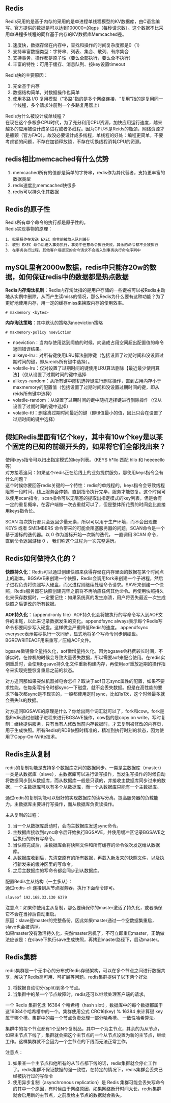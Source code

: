 ## Redis
Redis采用的是基于内存的采用的是单进程单线程模型的KV数据库，由C语言编写。官方提供的数据是可以达到100000+的qps（每秒请求数）。这个数据不比采用单进程多线程的同样基于内存的KV数据库Memcached差。

1. 速度快，数据存储在内存中，查找和操作的时间复杂度都是0（1）
2. 支持丰富数据类型：字符串、列表、集合、散列、有序集合
3. 支持事务，操作都是原子性（要么全部执行，要么全不执行）
4. 丰富的特性：可用于缓存、消息队列、按key设置timeout 

Redis快的主要原因：  

1. 完全基于内存
2. 数据结构简单，对数据操作也简单
3. 使用多路 I/O 复用模型（“多路”指的是多个网络连接，“复用”指的是复用同一个线程，多个请求注册到一个多路复用器上）

Redis为什么被设计成单线程？  
在现在这个多核多CPU时代，为了充分利用CPU资源，加快应用运行速度，越来越多的应用被设计成多进程或者多线程。因为CPU不是Reids的瓶颈，网络资源才是瓶颈（官方FAQ）。故没必要设计成多线程，单线程的好处：编程更简单，不要考虑锁的问题，不存在加锁释放锁，不存在切换线程消耗CPU的资源。
## redis相比memcached有什么优势
1. memcached所有的值都是简单的字符串，redis作为其代替者，支持更丰富的数据类型
2. redis速度比memcached快很多
3. redis可以持久化其数据

## Redis的原子性
Redis所有单个命令的执行都是原子性的。  
Redis实现事物的原理：
	
	1. 批量操作在发送 EXEC 命令前被放入队列缓存
	2. 收到 EXEC 命令后进入事务执行，事务中任意命令执行失败，其余的命令都不会被执行
	3. 在事务执行过程，其他客户端提交的命令请求不会插入到事务执行命令序列中

## mySQL里有2000w数据，redis中只能存20w的数据，如何保证redis中的数据都是热点数据

**Redis内存淘汰机制**：Redis内存淘汰指的是用户存储的一些键被可以被Redis主动地从实例中删除，从而产生读miss的情况，那么Redis为什么要有这种功能？为了更好地使用内存，用一定的缓存miss来换取内存的使用效率。  

	# maxmemory <bytes>

**内存淘汰策略**：其中默认的策略为noeviction策略  
	
	# maxmemory-policy noeviction

- noeviction：当内存使用达到阈值的时候，向造成占用空间超出配置值的命令返回错误结果。
- allkeys-lru：对所有键使用LRU算法删除键（包括设置了过期时间和没设置过期时间的键，即从reids所有键中选择）。
- volatile-lru：仅对设置了过期时间的键使用LRU算法删除【最近最少使用算法】（仅从设置了过期时间的键中选择
- allkeys-random：从所有键中随机选择键进行删除操作，直到占用内存小于maxmemory的配置值（包括设置了过期时间和没设置过期时间的键，即从reids所有键中选择）
- volatile-random：从设置了过期时间的键中随机选择键进行删除操作（仅从设置了过期时间的键中选择）
- volatile-ttl：删除离过期时间最近的键（即ttl值最小的值，因此只会在设置了过期时间的键中选择）

## 假如Redis里面有1亿个key，其中有10w个key是以某个固定的已知的前缀开头的，如果将它们全部找出来？
使用keys指令可以扫出指定模式的key列表。（KEYS h*llo 匹配 hllo 和 heeeeello 等）   
对方接着追问：如果这个redis正在给线上的业务提供服务，那使用keys指令会有什么问题？  
这个时候你要回答redis关键的一个特性：redis的单线程的。keys指令会导致线程阻塞一段时间，线上服务会停顿，直到指令执行完毕，服务才能恢复。这个时候可以使用scan指令，scan指令可以无阻塞的提取出指定模式的key列表，但是会有一定的重复概率，在客户端做一次去重就可以了，但是整体所花费的时间会比直接用keys指令长。

SCAN 每次执行都只会返回少量元素，所以可以用于生产环境，而不会出现像 KEYS 或者 SMEMBERS 命令带来的可能会阻塞服务器的问题。SCAN命令是一个基于游标的迭代器。以 0 作为游标开始一次新的迭代， 一直调用 SCAN 命令， 直到命令返回游标 0 ， 我们称这个过程为一次完整遍历。

## Redis如何做持久化的？
**快照持久化**：Redis可以通过创建快照来获得存储在内存里面的数据在某个时间点上的副本。BGSAVE来创建一个快照，Redis会调用fork来创建一个子进程，然后子进程负责将快照写入硬盘，而父进程则继续处理命令请求。SAVE来创建一个快照，Redis服务器在快照创建完毕之前将不再响应任何其他命令。再使用快照持久化来保存数据时，一定要记住：如果系统真的发生崩溃，用户将丢失最近一次生成快照之后更改的所有数据。

**AOF持久化**：（append-only file）AOF持久化会将被执行的写命令写入到AOF文件的末尾，以此来记录数据发生的变化。appendfsync always表示每个Redis写命令都要同步写入硬盘。这样做会严重降低Redis的速度。 appendfsync everysec表示每秒执行一次同步，显式地将多个写命令同步到硬盘。BGREWRITEAOF用来重写／压缩AOF文件。

bgsave做镜像全量持久化，aof做增量持久化。因为bgsave会耗费较长时间，不够实时，在停机的时候会导致大量丢失数据，所以需要aof来配合使用。在redis实例重启时，会使用bgsave持久化文件重新构建内存，再使用aof重放近期的操作指令来实现完整恢复重启之前的状态。

对方追问那如果突然机器掉电会怎样？取决于aof日志sync属性的配置，如果不要求性能，在每条写指令时都sync一下磁盘，就不会丢失数据。但是在高性能的要求下每次都sync是不现实的，一般都使用定时sync，比如1s1次，这个时候最多就会丢失1s的数据。

对方追问BGSAVE的原理是什么？你给出两个词汇就可以了，fork和cow。fork是指Redis通过创建子进程来进行BGSAVE操作，cow指的是copy on write，写时复制：继续提供服务，只有当有人修改当前内存数据时，才去复制被修改的内存页，用于生成快照。所有Redis的RDB快照时精准的，精准到执行时刻的状态，因为使用了Copy-On-Write技术。

## Redis主从复制
redis的复制功能是支持多个数据库之间的数据同步。一类是主数据库（master）一类是从数据库（slave），主数据库可以进行读写操作，当发生写操作的时候自动将数据同步到从数据库，而从数据库一般是只读的，并接收主数据库同步过来的数据，一个主数据库可以有多个从数据库，而一个从数据库只能有一个主数据库。

通过redis的复制功能可以很好的实现数据库的读写分离，提高服务器的负载能力。主数据库主要进行写操作，而从数据库负责读操作。

主从复制的过程：
  
1. 当一个从数据库启动时，会向主数据库发送sync命令。
2. 主数据库接收到sync命令后开始执行BGSAVE，并使用缓冲区记录BGSAVE之后执行的所有写命令。
3. 当快照完成后，主数据库会将快照文件和所有缓存的命令依次发送给从数据库。
4. 从数据库收到后，先清空原有的所有数据，再载入新发来的快照文件，以及执行新发来的缓冲区里的写命令。
5. 之后主数据库的写命令都会同步到从数据库。

配置Redis主从结构（一主多从）：   
通过redis-cli 连接到从节点服务器，执行下面命令即可。  

	slaveof 192.168.33.130 6379

注意点：如果你使用主从复制，那么要确保你的master激活了持久化，或者确保它不会在当掉后自动重启。  
原因：slave是master的完整备份，因此如果master通过一个空数据集重启，slave也会被清掉。   
如果master没有激活持久化，突然master宕机了，不可立即重启master，正确做法应该是：在slave下执行save生成快照，再拷到master路径下，启动master。

## Redis集群
redis集群是一个无中心的分布式Redis存储架构，可以在多个节点之间进行数据共享，解决了Redis高可用、可扩展等问题。redis集群提供了以下两个好处  

1. 将数据自动切分(split)到多个节点。
2. 当集群中的某一个节点故障时，redis还可以继续处理客户端的请求。

一个 Redis 集群包含 16384 个哈希槽（hash slot），数据库中的每个数据都属于这16384个哈希槽中的一个。集群使用公式 CRC16(key) % 16384 来计算键 key 属于哪个槽。集群中的每一个节点负责处理一部分哈希槽。 一致性哈希算法。

集群中的每个节点都有1个至N个复制品，其中一个为主节点，其余的为从节点，如果主节点下线了，集群就会把这个主节点的一个从节点设置为新的主节点，继续工作。这样集群就不会因为一个主节点的下线而无法正常工作。

注意点：

1. 如果某一个主节点和他所有的从节点都下线的话，redis集群就会停止工作了。redis集群不保证数据的强一致性，在特定的情况下，redis集群会丢失已经被执行过的写命令
2. 使用异步复制（asynchronous replication）是 Redis 集群可能会丢失写命令的其中一个原因，有时候由于网络原因，如果网络断开时间太长，redis集群就会启用新的主节点，之前发给主节点的数据就会丢失。
